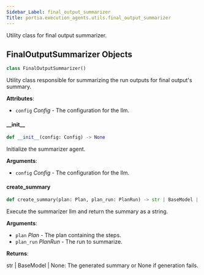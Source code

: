 ```yaml
---
Sidebar_Label: final_output_summarizer
Title: portia.execution_agents.utils.final_output_summarizer
---
```


Utility class for final output summarizer.

## FinalOutputSummarizer Objects

```python
class FinalOutputSummarizer()
```

Utility class responsible for summarizing the run outputs for final output&#x27;s summary.

**Attributes**:

- `config` _Config_ - The configuration for the llm.

#### \_\_init\_\_

```python
def __init__(config: Config) -> None
```

Initialize the summarizer agent.

**Arguments**:

- `config` _Config_ - The configuration for the llm.

#### create\_summary

```python
def create_summary(plan: Plan, plan_run: PlanRun) -> str | BaseModel | None
```

Execute the summarizer llm and return the summary as a string.

**Arguments**:

- `plan` _Plan_ - The plan containing the steps.
- `plan_run` _PlanRun_ - The run to summarize.
  

**Returns**:

  str | BaseModel | None: The generated summary or None if generation fails.

